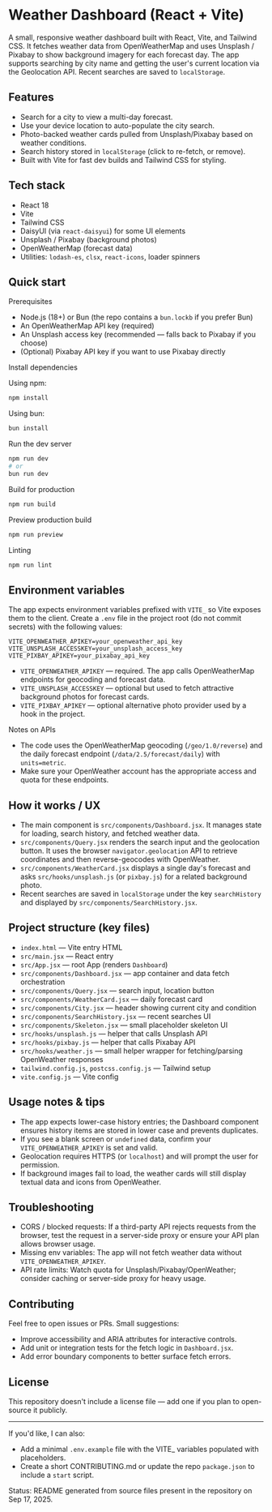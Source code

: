 # Weather Dashboard (React + Vite)

A small, responsive weather dashboard built with React, Vite, and Tailwind CSS.
It fetches weather data from OpenWeatherMap and uses Unsplash / Pixabay to show background imagery for each forecast day. The app supports searching by city name and getting the user's current location via the Geolocation API. Recent searches are saved to `localStorage`.

## Features

-   Search for a city to view a multi-day forecast.
-   Use your device location to auto-populate the city search.
-   Photo-backed weather cards pulled from Unsplash/Pixabay based on weather conditions.
-   Search history stored in `localStorage` (click to re-fetch, or remove).
-   Built with Vite for fast dev builds and Tailwind CSS for styling.

## Tech stack

-   React 18
-   Vite
-   Tailwind CSS
-   DaisyUI (via `react-daisyui`) for some UI elements
-   Unsplash / Pixabay (background photos)
-   OpenWeatherMap (forecast data)
-   Utilities: `lodash-es`, `clsx`, `react-icons`, loader spinners

## Quick start

Prerequisites

-   Node.js (18+) or Bun (the repo contains a `bun.lockb` if you prefer Bun)
-   An OpenWeatherMap API key (required)
-   An Unsplash access key (recommended — falls back to Pixabay if you choose)
-   (Optional) Pixabay API key if you want to use Pixabay directly

Install dependencies

Using npm:

```bash
npm install
```

Using bun:

```bash
bun install
```

Run the dev server

```bash
npm run dev
# or
bun run dev
```

Build for production

```bash
npm run build
```

Preview production build

```bash
npm run preview
```

Linting

```bash
npm run lint
```

## Environment variables

The app expects environment variables prefixed with `VITE_` so Vite exposes them to the client. Create a `.env` file in the project root (do not commit secrets) with the following values:

```env
VITE_OPENWEATHER_APIKEY=your_openweather_api_key
VITE_UNSPLASH_ACCESSKEY=your_unsplash_access_key
VITE_PIXBAY_APIKEY=your_pixabay_api_key
```

-   `VITE_OPENWEATHER_APIKEY` — required. The app calls OpenWeatherMap endpoints for geocoding and forecast data.
-   `VITE_UNSPLASH_ACCESSKEY` — optional but used to fetch attractive background photos for forecast cards.
-   `VITE_PIXBAY_APIKEY` — optional alternative photo provider used by a hook in the project.

Notes on APIs

-   The code uses the OpenWeatherMap geocoding (`/geo/1.0/reverse`) and the daily forecast endpoint (`/data/2.5/forecast/daily`) with `units=metric`.
-   Make sure your OpenWeather account has the appropriate access and quota for these endpoints.

## How it works / UX

-   The main component is `src/components/Dashboard.jsx`. It manages state for loading, search history, and fetched weather data.
-   `src/components/Query.jsx` renders the search input and the geolocation button. It uses the browser `navigator.geolocation` API to retrieve coordinates and then reverse-geocodes with OpenWeather.
-   `src/components/WeatherCard.jsx` displays a single day's forecast and asks `src/hooks/unsplash.js` (or `pixbay.js`) for a related background photo.
-   Recent searches are saved in `localStorage` under the key `searchHistory` and displayed by `src/components/SearchHistory.jsx`.

## Project structure (key files)

-   `index.html` — Vite entry HTML
-   `src/main.jsx` — React entry
-   `src/App.jsx` — root App (renders `Dashboard`)
-   `src/components/Dashboard.jsx` — app container and data fetch orchestration
-   `src/components/Query.jsx` — search input, location button
-   `src/components/WeatherCard.jsx` — daily forecast card
-   `src/components/City.jsx` — header showing current city and condition
-   `src/components/SearchHistory.jsx` — recent searches UI
-   `src/components/Skeleton.jsx` — small placeholder skeleton UI
-   `src/hooks/unsplash.js` — helper that calls Unsplash API
-   `src/hooks/pixbay.js` — helper that calls Pixabay API
-   `src/hooks/weather.js` — small helper wrapper for fetching/parsing OpenWeather responses
-   `tailwind.config.js`, `postcss.config.js` — Tailwind setup
-   `vite.config.js` — Vite config

## Usage notes & tips

-   The app expects lower-case history entries; the Dashboard component ensures history items are stored in lower case and prevents duplicates.
-   If you see a blank screen or `undefined` data, confirm your `VITE_OPENWEATHER_APIKEY` is set and valid.
-   Geolocation requires HTTPS (or `localhost`) and will prompt the user for permission.
-   If background images fail to load, the weather cards will still display textual data and icons from OpenWeather.

## Troubleshooting

-   CORS / blocked requests: If a third-party API rejects requests from the browser, test the request in a server-side proxy or ensure your API plan allows browser usage.
-   Missing env variables: The app will not fetch weather data without `VITE_OPENWEATHER_APIKEY`.
-   API rate limits: Watch quota for Unsplash/Pixabay/OpenWeather; consider caching or server-side proxy for heavy usage.

## Contributing

Feel free to open issues or PRs. Small suggestions:

-   Improve accessibility and ARIA attributes for interactive controls.
-   Add unit or integration tests for the fetch logic in `Dashboard.jsx`.
-   Add error boundary components to better surface fetch errors.

## License

This repository doesn't include a license file — add one if you plan to open-source it publicly.

---

If you'd like, I can also:

-   Add a minimal `.env.example` file with the VITE\_ variables populated with placeholders.
-   Create a short CONTRIBUTING.md or update the repo `package.json` to include a `start` script.

Status: README generated from source files present in the repository on Sep 17, 2025.
